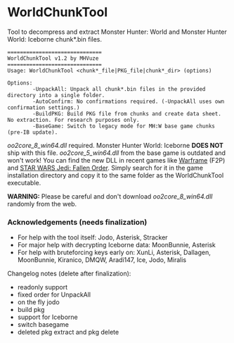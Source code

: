 # WorldChunkTool
Tool to decompress and extract Monster Hunter: World and Monster Hunter World: Iceborne chunk*.bin files.

```
==============================
WorldChunkTool v1.2 by MHVuze
==============================
Usage: WorldChunkTool <chunk*_file|PKG_file|chunk*_dir> (options)

Options:
        -UnpackAll: Unpack all chunk*.bin files in the provided directory into a single folder.
        -AutoConfirm: No confirmations required. (-UnpackAll uses own confirmation settings.)
        -BuildPKG: Build PKG file from chunks and create data sheet. No extraction. For research purposes only.
        -BaseGame: Switch to legacy mode for MH:W base game chunks (pre-IB update).
```

*oo2core_8_win64.dll* required. Monster Hunter World: Iceborne **DOES NOT** ship with this file. *oo2core_5_win64.dll* from the base game is outdated and won't work! You can find the new DLL in recent games like [Warframe](https://store.steampowered.com/app/230410/Warframe/) (F2P) and [STAR WARS Jedi: Fallen Order](https://store.steampowered.com/app/1172380/STAR_WARS_Jedi_Fallen_Order/). Simply search for it in the game installation directory and copy it to the same folder as the WorldChunkTool executable.

**WARNING:** Please be careful and don't download *oo2core_8_win64.dll* randomly from the web.

### Acknowledgements (needs finalization)
- For help with the tool itself: Jodo, Asterisk, Stracker
- For major help with decrypting Iceborne data: MoonBunnie, Asterisk
- For help with bruteforcing keys early on: XunLi, Asterisk, Dallagen, MoonBunnie, Kiranico, DMQW, Aradi147, Ice, Jodo, Miralis

Changelog notes (delete after finalization):
- readonly support
- fixed order for UnpackAll
- on the fly jodo
- build pkg
- support for Iceborne
- switch basegame
- deleted pkg extract and pkg delete